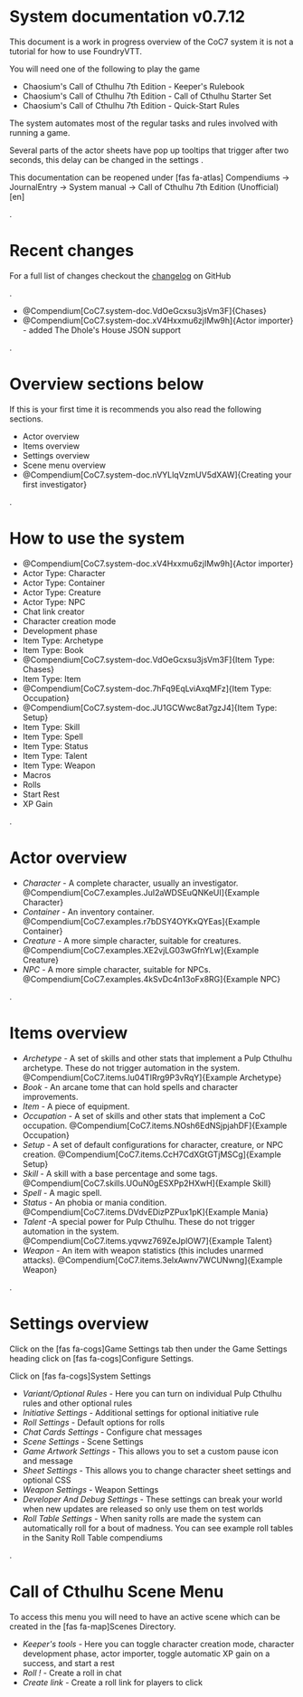 # System documentation v0.7.12

This document is a work in progress overview of the CoC7 system it is not a tutorial for how to use FoundryVTT.

You will need one of the following to play the game

- Chaosium's Call of Cthulhu 7th Edition - Keeper's Rulebook
- Chaosium's Call of Cthulhu 7th Edition - Call of Cthulhu Starter Set
- Chaosium's Call of Cthulhu 7th Edition - Quick-Start Rules

The system automates most of the regular tasks and rules involved with running a game.

Several parts of the actor sheets have pop up tooltips that trigger after two seconds, this delay can be changed in the settings
.

This documentation can be reopened under [fas fa-atlas] Compendiums -> JournalEntry -> System manual -> Call of Cthulhu 7th Edition (Unofficial) [en]

.

# Recent changes

For a full list of changes checkout the [changelog](https://github.com/Miskatonic-Investigative-Society/CoC7-FoundryVTT/blob/develop/.github/CHANGELOG.md) on GitHub

.

- @Compendium[CoC7.system-doc.VdOeGcxsu3jsVm3F]{Chases}
- @Compendium[CoC7.system-doc.xV4Hxxmu6zjIMw9h]{Actor importer} - added The Dhole's House JSON support

.

# Overview sections below

If this is your first time it is recommends you also read the following sections.

- Actor overview
- Items overview
- Settings overview
- Scene menu overview
- @Compendium[CoC7.system-doc.nVYLlqVzmUV5dXAW]{Creating your first investigator}

.

# How to use the system

- @Compendium[CoC7.system-doc.xV4Hxxmu6zjIMw9h]{Actor importer}
- Actor Type: Character
- Actor Type: Container
- Actor Type: Creature
- Actor Type: NPC
- Chat link creator
- Character creation mode
- Development phase
- Item Type: Archetype
- Item Type: Book
- @Compendium[CoC7.system-doc.VdOeGcxsu3jsVm3F]{Item Type: Chases}
- Item Type: Item
- @Compendium[CoC7.system-doc.7hFq9EqLviAxqMFz]{Item Type: Occupation}
- @Compendium[CoC7.system-doc.JU1GCWwc8at7gzJ4]{Item Type: Setup}
- Item Type: Skill
- Item Type: Spell
- Item Type: Status
- Item Type: Talent
- Item Type: Weapon
- Macros
- Rolls
- Start Rest
- XP Gain

.

# Actor overview

- _Character_ - A complete character, usually an investigator. @Compendium[CoC7.examples.JuI2aWDSEuQNKeUI]{Example Character}
- _Container_ - An inventory container. @Compendium[CoC7.examples.r7bDSY4OYKxQYEas]{Example Container}
- _Creature_ - A more simple character, suitable for creatures. @Compendium[CoC7.examples.XE2vjLG03wGfnYLw]{Example Creature}
- _NPC_ - A more simple character, suitable for NPCs. @Compendium[CoC7.examples.4kSvDc4n13oFx8RG]{Example NPC}

.

# Items overview

- _Archetype_ - A set of skills and other stats that implement a Pulp Cthulhu archetype. These do not trigger automation in the system. @Compendium[CoC7.items.lu04TIRrg9P3vRqY]{Example Archetype}
- _Book_ - An arcane tome that can hold spells and character improvements.
- _Item_ - A piece of equipment.
- _Occupation_ - A set of skills and other stats that implement a CoC occupation. @Compendium[CoC7.items.NOsh6EdNSjpjahDF]{Example Occupation}
- _Setup_ - A set of default configurations for character, creature, or NPC creation. @Compendium[CoC7.items.CcH7CdXGtGTjMSCg]{Example Setup}
- _Skill_ - A skill with a base percentage and some tags. @Compendium[CoC7.skills.UOuN0gESXPp2HXwH]{Example Skill}
- _Spell_ - A magic spell.
- _Status_ - An phobia or mania condition. @Compendium[CoC7.items.DVdvEDizPZPux1pK]{Example Mania}
- _Talent_ -A special power for Pulp Cthulhu. These do not trigger automation in the system. @Compendium[CoC7.items.yqvwz769ZeJplOW7]{Example Talent}
- _Weapon_ - An item with weapon statistics (this includes unarmed attacks). @Compendium[CoC7.items.3elxAwnv7WCUNwng]{Example Weapon}

.

# Settings overview

Click on the [fas fa-cogs]Game Settings tab then under the Game Settings heading click on [fas fa-cogs]Configure Settings.

Click on [fas fa-cogs]System Settings

- _Variant/Optional Rules_ - Here you can turn on individual Pulp Cthulhu rules and other optional rules
- _Initiative Settings_ - Additional settings for optional initiative rule
- _Roll Settings_ - Default options for rolls
- _Chat Cards Settings_ - Configure chat messages
- _Scene Settings_ - Scene Settings
- _Game Artwork Settings_ - This allows you to set a custom pause icon and message
- _Sheet Settings_ - This allows you to change character sheet settings and optional CSS
- _Weapon Settings_ - Weapon Settings
- _Developer And Debug Settings_ - These settings can break your world when new updates are released so only use them on test worlds
- _Roll Table Settings_ - When sanity rolls are made the system can automatically roll for a bout of madness. You can see example roll tables in the Sanity Roll Table compendiums

.

# Call of Cthulhu Scene Menu

To access this menu you will need to have an active scene which can be created in the [fas fa-map]Scenes Directory.

- _Keeper's tools_ - Here you can toggle character creation mode, character development phase, actor importer, toggle automatic XP gain on a success, and start a rest
- _Roll !_ - Create a roll in chat
- _Create link_ - Create a roll link for players to click
